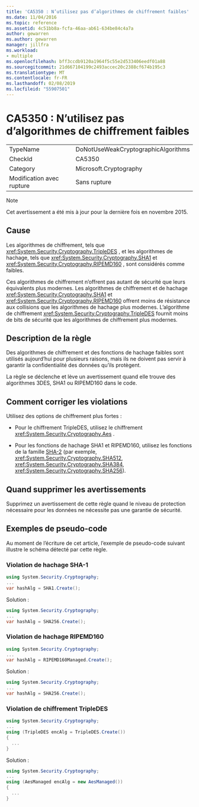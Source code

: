 ```yaml
---
title: 'CA5350 : N’utilisez pas d’algorithmes de chiffrement faibles'
ms.date: 11/04/2016
ms.topic: reference
ms.assetid: 4c51bb8a-fcfa-46aa-ab61-634be84c4a7a
author: gewarren
ms.author: gewarren
manager: jillfra
ms.workload:
- multiple
ms.openlocfilehash: bff3ccdb9120a1964f5c55e2d533406eedf01a88
ms.sourcegitcommit: 21d667104199c2493accec20c2388cf674b195c3
ms.translationtype: MT
ms.contentlocale: fr-FR
ms.lasthandoff: 02/08/2019
ms.locfileid: "55907501"
---
```

# <a name="ca5350-do-not-use-weak-cryptographic-algorithms"></a>CA5350 : N’utilisez pas d’algorithmes de chiffrement faibles

|||
|-|-|
|TypeName|DoNotUseWeakCryptographicAlgorithms|
|CheckId|CA5350|
|Category|Microsoft.Cryptography|
|Modification avec rupture|Sans rupture|

> [!NOTE]
> Cet avertissement a été mis à jour pour la dernière fois en novembre 2015.

## <a name="cause"></a>Cause

Les algorithmes de chiffrement, tels que <xref:System.Security.Cryptography.TripleDES> , et les algorithmes de hachage, tels que <xref:System.Security.Cryptography.SHA1> et <xref:System.Security.Cryptography.RIPEMD160> , sont considérés comme faibles.

Ces algorithmes de chiffrement n’offrent pas autant de sécurité que leurs équivalents plus modernes. Les algorithmes de chiffrement et de hachage <xref:System.Security.Cryptography.SHA1> et <xref:System.Security.Cryptography.RIPEMD160> offrent moins de résistance aux collisions que les algorithmes de hachage plus modernes. L’algorithme de chiffrement <xref:System.Security.Cryptography.TripleDES> fournit moins de bits de sécurité que les algorithmes de chiffrement plus modernes.

## <a name="rule-description"></a>Description de la règle

Des algorithmes de chiffrement et des fonctions de hachage faibles sont utilisés aujourd’hui pour plusieurs raisons, mais ils ne doivent pas servir à garantir la confidentialité des données qu’ils protègent.

La règle se déclenche et lève un avertissement quand elle trouve des algorithmes 3DES, SHA1 ou RIPEMD160 dans le code.

## <a name="how-to-fix-violations"></a>Comment corriger les violations

Utilisez des options de chiffrement plus fortes :

- Pour le chiffrement TripleDES, utilisez le chiffrement <xref:System.Security.Cryptography.Aes> .

- Pour les fonctions de hachage SHA1 et RIPEMD160, utilisez les fonctions de la famille [SHA-2](/windows/desktop/SecCrypto/hash-and-signature-algorithms) (par exemple, <xref:System.Security.Cryptography.SHA512>, <xref:System.Security.Cryptography.SHA384>, <xref:System.Security.Cryptography.SHA256>).

## <a name="when-to-suppress-warnings"></a>Quand supprimer les avertissements

Supprimez un avertissement de cette règle quand le niveau de protection nécessaire pour les données ne nécessite pas une garantie de sécurité.

## <a name="pseudo-code-examples"></a>Exemples de pseudo-code

Au moment de l’écriture de cet article, l’exemple de pseudo-code suivant illustre le schéma détecté par cette règle.

### <a name="sha-1-hashing-violation"></a>Violation de hachage SHA-1

```csharp
using System.Security.Cryptography;
...
var hashAlg = SHA1.Create();
```

Solution :

```csharp
using System.Security.Cryptography;
...
var hashAlg = SHA256.Create();
```

### <a name="ripemd160-hashing-violation"></a>Violation de hachage RIPEMD160

```csharp
using System.Security.Cryptography;
...
var hashAlg = RIPEMD160Managed.Create();
```

Solution :

```csharp
using System.Security.Cryptography;
...
var hashAlg = SHA256.Create();
```

### <a name="tripledes-encryption-violation"></a>Violation de chiffrement TripleDES

```csharp
using System.Security.Cryptography;
...
using (TripleDES encAlg = TripleDES.Create())
{
  ...
}
```

Solution :

```csharp
using System.Security.Cryptography;
...
using (AesManaged encAlg = new AesManaged())
{
  ...
}
```